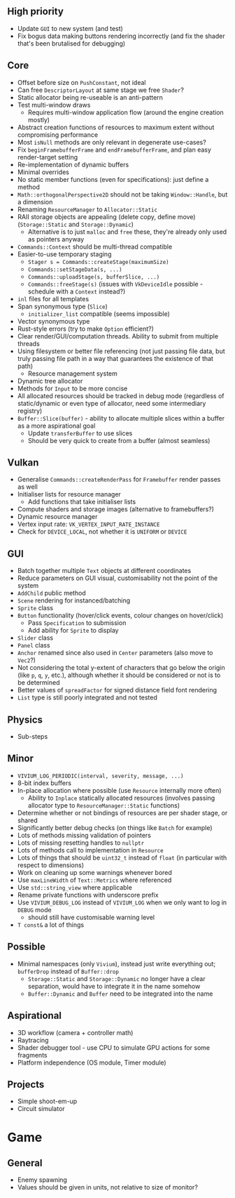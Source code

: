 
## High priority

- Update `GUI` to new system (and test)
- Fix bogus data making buttons rendering incorrectly (and fix the shader that's been brutalised for debugging)
## Core

- Offset before size on `PushConstant`, not ideal
- Can free `DescriptorLayout` at same stage we free `Shader`?
- Static allocator being re-useable is an anti-pattern
- Test multi-window draws
	- Requires multi-window application flow (around the engine creation mostly)
- Abstract creation functions of resources to maximum extent without compromising performance
- Most `isNull` methods are only relevant in degenerate use-cases?
- Fix `beginFramebufferFrame` and `endFramebufferFrame`, and plan easy render-target setting
- Re-implementation of dynamic buffers
- Minimal overrides
- No static member functions (even for specifications): just define a method
- `Math::orthogonalPerspective2D` should not be taking `Window::Handle`, but a dimension
- Renaming `ResourceManager` to `Allocator::Static`
- RAII storage objects are appealing (delete copy, define move) (`Storage::Static` and `Storage::Dynamic`)
	- Alternative is to just `malloc` and `free` these, they're already only used as pointers anyway
- `Commands::Context` should be multi-thread compatible
- Easier-to-use temporary staging
	- `Stager s = Commands::createStage(maximumSize)`
	- `Commands::setStageData(s, ...)`
	- `Commands::uploadStage(s, bufferSlice, ...)`
	- `Commands::freeStage(s)` (issues with `VkDeviceIdle` possible - schedule with a `Context` instead?)
- `inl` files for all templates
- Span synonymous type (`Slice`)
	- `initializer_list` compatible (seems impossible)
- Vector synonymous type
- Rust-style errors (try to make `Option` efficient?)
- Clear render/GUI/computation threads. Ability to submit from multiple threads
- Using filesystem or better file referencing (not just passing file data, but truly passing file path in a way that guarantees the existence of that path)
	- Resource management system
- Dynamic tree allocator
- Methods for `Input` to be more concise
- All allocated resources should be tracked in debug mode (regardless of static/dynamic or even type of allocator, need some intermediary registry)
- `Buffer::Slice(buffer)` - ability to allocate multiple slices within a buffer as a more aspirational goal
	- Update `transferBuffer` to use slices
	- Should be very quick to create from a buffer (almost seamless)
## Vulkan

- Generalise `Commands::createRenderPass` for `Framebuffer` render passes as well
- Initialiser lists for resource manager
	- Add functions that take initialiser lists
- Compute shaders and storage images (alternative to framebuffers?)
- Dynamic resource manager
- Vertex input rate: `VK_VERTEX_INPUT_RATE_INSTANCE`
- Check for `DEVICE_LOCAL`, not whether it is `UNIFORM` or `DEVICE`

## GUI

- Batch together multiple `Text` objects at different coordinates
- Reduce parameters on GUI visual, customisability not the point of the system
- `AddChild` public method
- `Scene` rendering for instanced/batching
- `Sprite` class
- `Button` functionality (hover/click events, colour changes on hover/click)
	- Pass `Specification` to submission
	- Add ability for `Sprite` to display
- `Slider` class
- `Panel` class
- `Anchor` renamed since also used in `Center` parameters (also move to `Vec2`?)
- Not considering the total y-extent of characters that go below the origin (like `p`, `q`, `y`, etc.), although whether it should be considered or not is to be determined
- Better values of `spreadFactor` for signed distance field font rendering
- `List` type is still poorly integrated and not tested

## Physics

- Sub-steps
## Minor

- `VIVIUM_LOG_PERIODIC(interval, severity, message, ...)`
- 8-bit index buffers
- In-place allocation where possible (use `Resource` internally more often)
	- Ability to `Inplace` statically allocated resources (involves passing allocator type to `ResourceManager::Static` functions)
- Determine whether or not bindings of resources are per shader stage, or shared
- Significantly better debug checks (on things like `Batch` for example)
- Lots of methods missing validation of pointers
- Lots of missing resetting handles to `nullptr`
- Lots of methods call to implementation in `Resource`
- Lots of things that should be `uint32_t` instead of `float` (in particular with respect to dimensions)
- Work on cleaning up some warnings whenever bored
- Use `maxLineWidth` of `Text::Metrics` where referenced
- Use `std::string_view` where applicable
- Rename private functions with underscore prefix
- Use `VIVIUM_DEBUG_LOG` instead of `VIVIUM_LOG` when we only want to log in `DEBUG` mode
	- should still have customisable warning level
- `T const&` a lot of things

## Possible

- Minimal namespaces (only `Vivium`), instead just write everything out; `bufferDrop` instead of `Buffer::drop`
	- `Storage::Static` and `Storage::Dynamic` no longer have a clear separation, would have to integrate it in the name somehow
	- `Buffer::Dynamic` and `Buffer` need to be integrated into the name
## Aspirational

- 3D workflow (camera + controller math)
- Raytracing
- Shader debugger tool - use CPU to simulate GPU actions for some fragments
- Platform independence (OS module, Timer module)
## Projects

- Simple shoot-em-up
- Circuit simulator

# Game

## General

- Enemy spawning
- Values should be given in units, not relative to size of monitor?